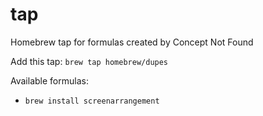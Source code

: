 tap
===

Homebrew tap for formulas created by Concept Not Found

Add this tap: `brew tap homebrew/dupes`

Available formulas:
 * `brew install screenarrangement`

